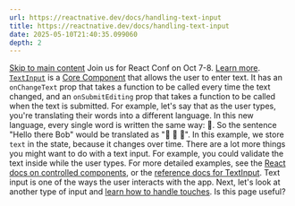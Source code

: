 ```yaml
---
url: https://reactnative.dev/docs/handling-text-input
title: https://reactnative.dev/docs/handling-text-input
date: 2025-05-10T21:40:35.099060
depth: 2
---
```


[Skip to main content](https://reactnative.dev/docs/handling-text-input#__docusaurus_skipToContent_fallback)
Join us for React Conf on Oct 7-8. [Learn more](https://conf.react.dev).
[`TextInput`](https://reactnative.dev/docs/textinput#content) is a [Core Component](https://reactnative.dev/docs/intro-react-native-components) that allows the user to enter text. It has an `onChangeText` prop that takes a function to be called every time the text changed, and an `onSubmitEditing` prop that takes a function to be called when the text is submitted.
For example, let's say that as the user types, you're translating their words into a different language. In this new language, every single word is written the same way: 🍕. So the sentence "Hello there Bob" would be translated as "🍕 🍕 🍕".
In this example, we store `text` in the state, because it changes over time.
There are a lot more things you might want to do with a text input. For example, you could validate the text inside while the user types. For more detailed examples, see the [React docs on controlled components](https://react.dev/reference/react-dom/components/input#controlling-an-input-with-a-state-variable), or the [reference docs for TextInput](https://reactnative.dev/docs/textinput).
Text input is one of the ways the user interacts with the app. Next, let's look at another type of input and [learn how to handle touches](https://reactnative.dev/docs/handling-touches).
Is this page useful?

